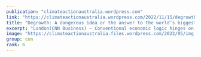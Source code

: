 ```yaml
---
publication: "climateactionaustralia.wordpress.com"
link: "https://climateactionaustralia.wordpress.com/2022/11/15/degrowth-a-dangerous-idea-or-the-answer-to-the-worlds-biggest-crisis-cop27-ecologicalcrisis-climatecrisis-economiccrisis-auspol/"
title: "Degrowth: A dangerous idea or the answer to the world’s biggest crisis? #COP27 #EcologicalCrisis + #ClimateCrisis = #EconomicCrisis #auspol"
excerpt: "London(CNN Business) — Conventional economic logic hinges on a core assumption: Bigger economies are better, and finding ways to maintain or boost growth is paramount to improving society. By Julia…"
image: "https://climateactionaustralia.files.wordpress.com/2022/05/img_0907.jpg"
group: con
rank: 6
---
```

